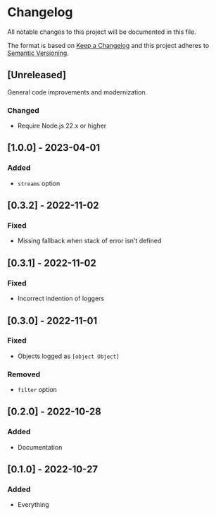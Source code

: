 # Changelog

All notable changes to this project will be documented in this file.

The format is based on [Keep a Changelog](http://keepachangelog.com/en/1.0.0/) and this project adheres to [Semantic Versioning](http://semver.org/spec/v2.0.0.html).

## [Unreleased]

General code improvements and modernization.

### Changed

- Require Node.js 22.x or higher

## [1.0.0] - 2023-04-01

### Added

- `streams` option

## [0.3.2] - 2022-11-02

### Fixed

- Missing fallback when stack of error isn't defined

## [0.3.1] - 2022-11-02

### Fixed

- Incorrect indention of loggers

## [0.3.0] - 2022-11-01

### Fixed

- Objects logged as `[object Object]`

### Removed

- `filter` option

## [0.2.0] - 2022-10-28

### Added

- Documentation

## [0.1.0] - 2022-10-27

### Added

- Everything
